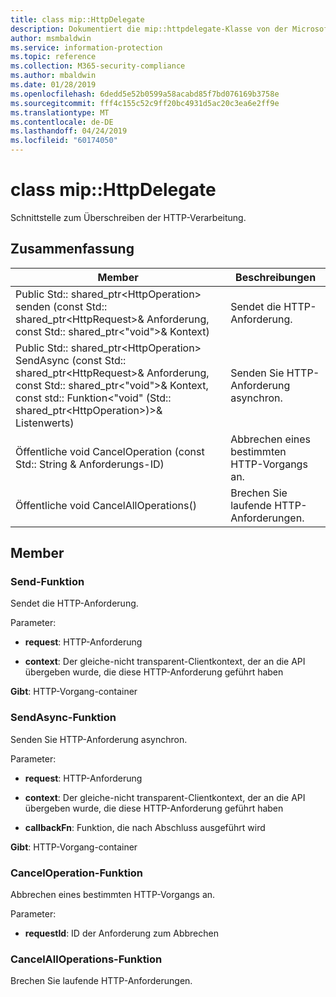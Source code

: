 ```yaml
---
title: class mip::HttpDelegate
description: Dokumentiert die mip::httpdelegate-Klasse von der Microsoft Information Protection (MIP) SDK.
author: msmbaldwin
ms.service: information-protection
ms.topic: reference
ms.collection: M365-security-compliance
ms.author: mbaldwin
ms.date: 01/28/2019
ms.openlocfilehash: 6dedd5e52b0599a58acabd85f7bd076169b3758e
ms.sourcegitcommit: fff4c155c52c9ff20bc4931d5ac20c3ea6e2ff9e
ms.translationtype: MT
ms.contentlocale: de-DE
ms.lasthandoff: 04/24/2019
ms.locfileid: "60174050"
---
```

# <a name="class-miphttpdelegate"></a>class mip::HttpDelegate 
Schnittstelle zum Überschreiben der HTTP-Verarbeitung.
  
## <a name="summary"></a>Zusammenfassung
 Member                        | Beschreibungen                                
--------------------------------|---------------------------------------------
Public Std:: shared_ptr\<HttpOperation\> senden (const Std:: shared_ptr\<HttpRequest\>& Anforderung, const Std:: shared_ptr\<"void"\>& Kontext)  |  Sendet die HTTP-Anforderung.
Public Std:: shared_ptr\<HttpOperation\> SendAsync (const Std:: shared_ptr\<HttpRequest\>& Anforderung, const Std:: shared_ptr\<"void"\>& Kontext, const std:: Funktion\<"void" (Std:: shared_ptr\<HttpOperation\>)\>& Listenwerts)  |  Senden Sie HTTP-Anforderung asynchron.
Öffentliche void CancelOperation (const Std:: String & Anforderungs-ID)  |  Abbrechen eines bestimmten HTTP-Vorgangs an.
Öffentliche void CancelAllOperations()  |  Brechen Sie laufende HTTP-Anforderungen.
  
## <a name="members"></a>Member
  
### <a name="send-function"></a>Send-Funktion
Sendet die HTTP-Anforderung.

Parameter:  
* **request**: HTTP-Anforderung 


* **context**: Der gleiche-nicht transparent-Clientkontext, der an die API übergeben wurde, die diese HTTP-Anforderung geführt haben



  
**Gibt**: HTTP-Vorgang-container
  
### <a name="sendasync-function"></a>SendAsync-Funktion
Senden Sie HTTP-Anforderung asynchron.

Parameter:  
* **request**: HTTP-Anforderung 


* **context**: Der gleiche-nicht transparent-Clientkontext, der an die API übergeben wurde, die diese HTTP-Anforderung geführt haben 


* **callbackFn**: Funktion, die nach Abschluss ausgeführt wird



  
**Gibt**: HTTP-Vorgang-container
  
### <a name="canceloperation-function"></a>CancelOperation-Funktion
Abbrechen eines bestimmten HTTP-Vorgangs an.

Parameter:  
* **requestId**: ID der Anforderung zum Abbrechen


  
### <a name="cancelalloperations-function"></a>CancelAllOperations-Funktion
Brechen Sie laufende HTTP-Anforderungen.